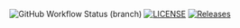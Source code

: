 ![GitHub Workflow Status (branch)](https://img.shields.io/github/actions/workflow/status/piafle3005/sem/main.yml?branch=master)
[![LICENSE](https://img.shields.io/github/license/piafle3005/sem.svg?style=flat-square)](https://github.com/piafle3005/sem/blob/master/LICENSE)
[![Releases](https://img.shields.io/github/release/piafle3005/sem/all.svg?style=flat-square)](https://github.com/piafle3005/sem/releases)
